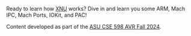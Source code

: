 Ready to learn how [XNU](https://en.wikipedia.org/wiki/XNU) works? Dive in and learn you some ARM, Mach IPC, Mach Ports, IOKit, and PAC!

Content developed as part of the [ASU CSE 598 AVR Fall 2024](https://pwn.college/cse598-avr-f2024/).

